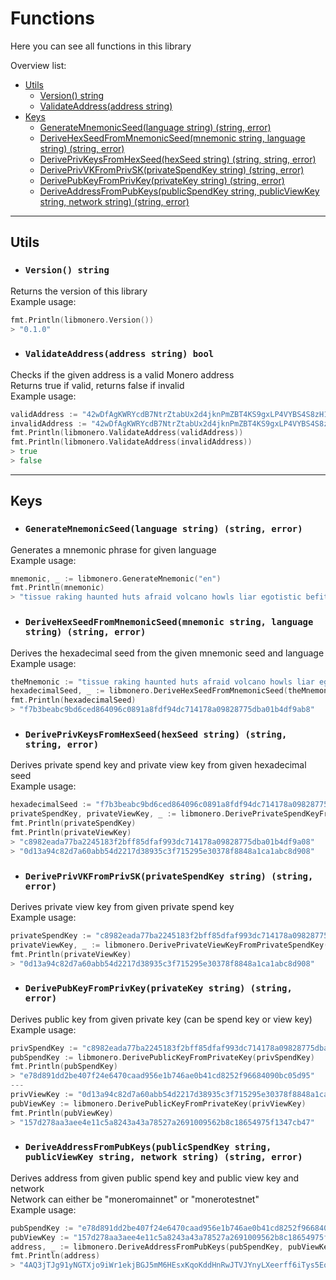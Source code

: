 # Functions

Here you can see all functions in this library

Overview list:
- [Utils](#utils)
    - [Version() string](#version-string)
    - [ValidateAddress(address string)](#validateaddressaddress-string-bool)
- [Keys](#keys)
    - [GenerateMnemonicSeed(language string) (string, error)](#generatemnemonicseedlanguage-string-string-error)
    - [DeriveHexSeedFromMnemonicSeed(mnemonic string, language string) (string, error)](#derivehexseedfrommnemonicseedmnemonic-string-language-string-string-error)
    - [DerivePrivKeysFromHexSeed(hexSeed string) (string, string, error)](#deriveprivkeysfromhexseedhexseed-string-string-string-error)
    - [DerivePrivVKFromPrivSK(privateSpendKey string) (string, error)](#deriveprivvkfromprivskprivatespendkey-string-string-error)
    - [DerivePubKeyFromPrivKey(privateKey string) (string, error)](#derivepubkeyfromprivkeyprivatekey-string-string-error)
    - [DeriveAddressFromPubKeys(publicSpendKey string, publicViewKey string, network string) (string, error)](#deriveaddressfrompubkeyspublicspendkey-string-publicviewkey-string-network-string-string-error)
---
## Utils
- ### `Version() string`

Returns the version of this library \
Example usage:
```go
fmt.Println(libmonero.Version())
> "0.1.0"
```

- ### `ValidateAddress(address string) bool`

Checks if the given address is a valid Monero address \
Returns true if valid, returns false if invalid \
Example usage:
```go
validAddress := "42wDfAgKWRYcdB7NtrZtabUx2d4jknPmZBT4KS9gxLP4VYBS4S8zH1nj3aByTHVQL1LRhKzoL1NDhKV3tXEt3KeKR5kR7uw"
invalidAddress := "42wDfAgKWRYcdB7NtrZtabUx2d4jknPmZBT4KS9gxLP4VYBS4S8zH1nj3aByTHVQL1LRhKzoL1NDhKV3tXEt3KeKR5kR7uw123123"
fmt.Println(libmonero.ValidateAddress(validAddress))
fmt.Println(libmonero.ValidateAddress(invalidAddress))
> true
> false
```
---

## Keys

- ### `GenerateMnemonicSeed(language string) (string, error)`

Generates a mnemonic phrase for given language \
Example usage:
```go
mnemonic, _ := libmonero.GenerateMnemonic("en")
fmt.Println(mnemonic)
> "tissue raking haunted huts afraid volcano howls liar egotistic befit rounded older bluntly imbalance pivot exotic tuxedo amaze mostly lukewarm macro vocal hounded biplane rounded"
```

- ### `DeriveHexSeedFromMnemonicSeed(mnemonic string, language string) (string, error)`

Derives the hexadecimal seed from the given mnemonic seed and language \
Example usage:
```go
theMnemonic := "tissue raking haunted huts afraid volcano howls liar egotistic befit rounded older bluntly imbalance pivot exotic tuxedo amaze mostly lukewarm macro vocal hounded biplane rounded"
hexadecimalSeed, _ := libmonero.DeriveHexSeedFromMnemonicSeed(theMnemonic, "en")
fmt.Println(hexadecimalSeed)
> "f7b3beabc9bd6ced864096c0891a8fdf94dc714178a09828775dba01b4df9ab8"
```

- ### `DerivePrivKeysFromHexSeed(hexSeed string) (string, string, error)`

Derives private spend key and private view key from given hexadecimal seed \
Example usage:
```go
hexadecimalSeed := "f7b3beabc9bd6ced864096c0891a8fdf94dc714178a09828775dba01b4df9ab8"
privateSpendKey, privateViewKey, _ := libmonero.DerivePrivateSpendKeyFromHexSeed(hexadecimalSeed)
fmt.Println(privateSpendKey)
fmt.Println(privateViewKey)
> "c8982eada77ba2245183f2bff85dfaf993dc714178a09828775dba01b4df9a08"
> "0d13a94c82d7a60abb54d2217d38935c3f715295e30378f8848a1ca1abc8d908"
```

- ### `DerivePrivVKFromPrivSK(privateSpendKey string) (string, error)`

Derives private view key from given private spend key \
Example usage:
```go
privateSpendKey := "c8982eada77ba2245183f2bff85dfaf993dc714178a09828775dba01b4df9a08"
privateViewKey, _ := libmonero.DerivePrivateViewKeyFromPrivateSpendKey(privateSpendKey)
fmt.Println(privateViewKey)
> "0d13a94c82d7a60abb54d2217d38935c3f715295e30378f8848a1ca1abc8d908"
```

- ### `DerivePubKeyFromPrivKey(privateKey string) (string, error)`

Derives public key from given private key (can be spend key or view key) \
Example usage:
```go
privSpendKey := "c8982eada77ba2245183f2bff85dfaf993dc714178a09828775dba01b4df9a08"
pubSpendKey := libmonero.DerivePublicKeyFromPrivateKey(privSpendKey)
fmt.Println(pubSpendKey)
> "e78d891dd2be407f24e6470caad956e1b746ae0b41cd8252f96684090bc05d95"
---
privViewKey := "0d13a94c82d7a60abb54d2217d38935c3f715295e30378f8848a1ca1abc8d908"
pubViewKey := libmonero.DerivePublicKeyFromPrivateKey(privViewKey)
fmt.Println(pubViewKey)
> "157d278aa3aee4e11c5a8243a43a78527a2691009562b8c18654975f1347cb47"
```

- ### `DeriveAddressFromPubKeys(publicSpendKey string, publicViewKey string, network string) (string, error)`

Derives address from given public spend key and public view key and network \
Network can either be "moneromainnet" or "monerotestnet" \
Example usage:
```go
pubSpendKey := "e78d891dd2be407f24e6470caad956e1b746ae0b41cd8252f96684090bc05d95"
pubViewKey := "157d278aa3aee4e11c5a8243a43a78527a2691009562b8c18654975f1347cb47"
address, _ := libmonero.DeriveAddressFromPubKeys(pubSpendKey, pubViewKey, "moneromainnet")
fmt.Println(address)
> "4AQ3jTJg91yNGTXjo9iWr1ekjBGJ5mM6HEsxKqoKddHnRwJTVJYnyLXeerff6iTys5Eo8dyG87tfqZNS5CcSd7U694YiR8J"
```
